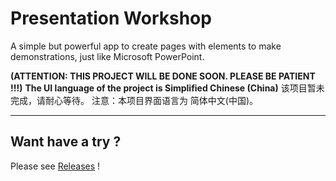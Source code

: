 # Presentation Workshop
A simple but powerful app to create pages with elements to make demonstrations, just like Microsoft PowerPoint.

**(ATTENTION: THIS PROJECT WILL BE DONE SOON. PLEASE BE PATIENT !!!)**
**The UI language of the project is Simplified Chinese (China)**
该项目暂未完成，请耐心等待。
注意：本项目界面语言为 简体中文(中国)。

------------

## **Want have a try ?**
Please see [Releases](https://github.com/YujunA/PresenterWS/releases/ "Releases") !

